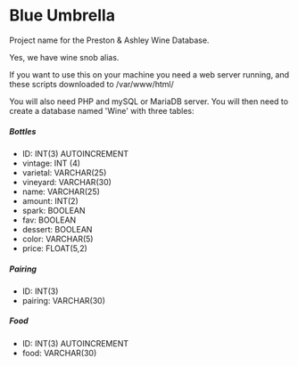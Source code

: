 # Blue Umbrella
Project name for the Preston & Ashley Wine Database.

Yes, we have wine snob alias.

If you want to use this on your machine you need a web server running, and these scripts downloaded to /var/www/html/

You will also need PHP and mySQL or MariaDB server. You will then need to create a database named 'Wine' with three tables:

##### Bottles
- ID: INT(3) AUTOINCREMENT
- vintage: INT (4)
- varietal: VARCHAR(25)		  
- vineyard: VARCHAR(30)				
- name: VARCHAR(25)
- amount: INT(2)
- spark: BOOLEAN
- fav: BOOLEAN
- dessert: BOOLEAN
- color: VARCHAR(5)
- price: FLOAT(5,2)

##### Pairing
- ID: INT(3) 
- pairing: VARCHAR(30)

##### Food
- ID: INT(3) AUTOINCREMENT
- food: VARCHAR(30)